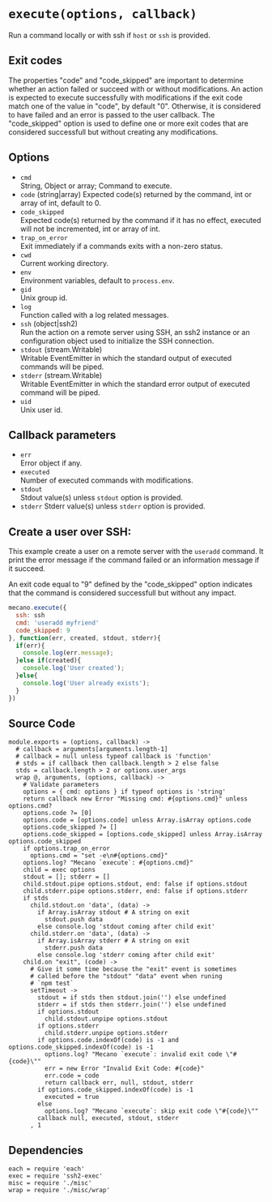 
# `execute(options, callback)`

Run a command locally or with ssh if `host` or `ssh` is provided.   

## Exit codes

The properties "code" and "code_skipped" are important to determine whether an
action failed or succeed with or without modifications. An action is expected to
execute successfully with modifications if the exit code match one of the value
in "code", by default "0". Otherwise, it is considered to have failed and an
error is passed to the user callback. The "code_skipped" option is used to
define one or more exit codes that are considered successfull but without
creating any modifications.

## Options

*   `cmd`   
    String, Object or array; Command to execute.   
*   `code`   (string|array)
    Expected code(s) returned by the command, int or array of int, default to 0.
*   `code_skipped`   
    Expected code(s) returned by the command if it has no effect, executed will
    not be incremented, int or array of int.   
*   `trap_on_error`   
    Exit immediately  if a commands exits with a non-zero status.      
*   `cwd`   
    Current working directory.   
*   `env`   
    Environment variables, default to `process.env`.   
*   `gid`   
    Unix group id.   
*   `log`   
    Function called with a log related messages.   
*   `ssh` (object|ssh2)   
    Run the action on a remote server using SSH, an ssh2 instance or an
    configuration object used to initialize the SSH connection.   
*   `stdout` (stream.Writable)   
    Writable EventEmitter in which the standard output of executed commands will
    be piped.   
*   `stderr` (stream.Writable)   
    Writable EventEmitter in which the standard error output of executed command
    will be piped.   
*   `uid`   
    Unix user id.   

## Callback parameters

*   `err`   
    Error object if any.   
*   `executed`   
    Number of executed commands with modifications.   
*   `stdout`   
    Stdout value(s) unless `stdout` option is provided.
*   `stderr`
    Stderr value(s) unless `stderr` option is provided.

## Create a user over SSH:

This example create a user on a remote server with the `useradd` command. It
print the error message if the command failed or an information message if it
succeed.

An exit code equal to "9" defined by the "code_skipped" option indicates that
the command is considered successfull but without any impact.

```javascript
mecano.execute({
  ssh: ssh
  cmd: 'useradd myfriend'
  code_skipped: 9
}, function(err, created, stdout, stderr){
  if(err){
    console.log(err.message);
  }else if(created){
    console.log('User created');
  }else{
    console.log('User already exists');
  }
})
```

## Source Code

    module.exports = (options, callback) ->
      # callback = arguments[arguments.length-1]
      # callback = null unless typeof callback is 'function'
      # stds = if callback then callback.length > 2 else false
      stds = callback.length > 2 or options.user_args
      wrap @, arguments, (options, callback) ->
        # Validate parameters
        options = { cmd: options } if typeof options is 'string'
        return callback new Error "Missing cmd: #{options.cmd}" unless options.cmd?
        options.code ?= [0]
        options.code = [options.code] unless Array.isArray options.code
        options.code_skipped ?= []
        options.code_skipped = [options.code_skipped] unless Array.isArray options.code_skipped
        if options.trap_on_error
          options.cmd = "set -e\n#{options.cmd}"
        options.log? "Mecano `execute`: #{options.cmd}"
        child = exec options
        stdout = []; stderr = []
        child.stdout.pipe options.stdout, end: false if options.stdout
        child.stderr.pipe options.stderr, end: false if options.stderr
        if stds
          child.stdout.on 'data', (data) ->
            if Array.isArray stdout # A string on exit
              stdout.push data
            else console.log 'stdout coming after child exit'
          child.stderr.on 'data', (data) ->
            if Array.isArray stderr # A string on exit
              stderr.push data
            else console.log 'stderr coming after child exit'
        child.on "exit", (code) ->
          # Give it some time because the "exit" event is sometimes
          # called before the "stdout" "data" event when runing
          # `npm test`
          setTimeout ->
            stdout = if stds then stdout.join('') else undefined
            stderr = if stds then stderr.join('') else undefined
            if options.stdout
              child.stdout.unpipe options.stdout
            if options.stderr
              child.stderr.unpipe options.stderr
            if options.code.indexOf(code) is -1 and options.code_skipped.indexOf(code) is -1
              options.log? "Mecano `execute`: invalid exit code \"#{code}\""
              err = new Error "Invalid Exit Code: #{code}"
              err.code = code
              return callback err, null, stdout, stderr
            if options.code_skipped.indexOf(code) is -1
              executed = true
            else
              options.log? "Mecano `execute`: skip exit code \"#{code}\""
            callback null, executed, stdout, stderr
          , 1

## Dependencies

    each = require 'each'
    exec = require 'ssh2-exec'
    misc = require './misc'
    wrap = require './misc/wrap'







